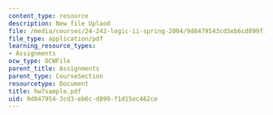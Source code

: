 ```yaml
---
content_type: resource
description: New file Uplaod
file: /media/courses/24-242-logic-ii-spring-2004/9d8479543cd3eb6cd899f1d15ec462ce_hw7sample.pdf
file_type: application/pdf
learning_resource_types:
- Assignments
ocw_type: OCWFile
parent_title: Assignments
parent_type: CourseSection
resourcetype: Document
title: hw7sample.pdf
uid: 9d847954-3cd3-eb6c-d899-f1d15ec462ce
---
```

